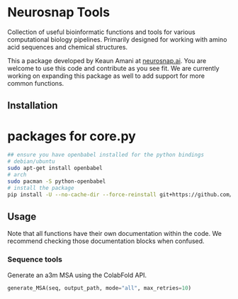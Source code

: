 # Neurosnap Tools
Collection of useful bioinformatic functions and tools for various computational biology pipelines. Primarily designed for working with amino acid sequences and chemical structures.

This a package developed by Keaun Amani at [neurosnap.ai](https://neurosnap.ai/). You are welcome to use this code and contribute as you see fit. We are currently working on expanding this package as well to add support for more common functions.

## Installation
# packages for core.py
```sh
## ensure you have openbabel installed for the python bindings
# debian/ubuntu
sudo apt-get install openbabel
# arch
sudo pacman -S python-openbabel
# install the package
pip install -U --no-cache-dir --force-reinstall git+https://github.com/KeaunAmani/neurosnap.git
```

## Usage
Note that all functions have their own documentation within the code. We recommend checking those documentation blocks when confused.
### Sequence tools
Generate an a3m MSA using the ColabFold API.
```py
generate_MSA(seq, output_path, mode="all", max_retries=10)
```

<!-- ## Package Structure
This package is organized into the following sections:
```
neurosnap/
├── sequences
├── pyproject.toml
├── README.md
├── src/
│   └── example_package_YOUR_USERNAME_HERE/
│       ├── __init__.py
│       └── example.py
└── tests/
``` -->

